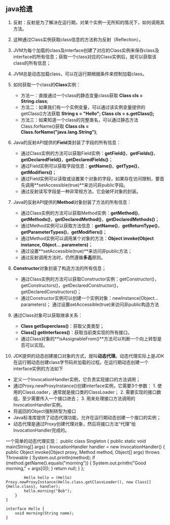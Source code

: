 ## java拾遗

1. 反射：反射是为了解决在运行期，对某个实例一无所知的情况下，如何调用其方法。

2. 这种通过Class实例获取class信息的方法称为反射（Reflection）。

3. JVM为每个加载的class及interface创建了对应的Class实例来保存class及interface的所有信息；获取一个class对应的Class实例后，就可以获取该class的所有信息；
   
4. JVM总是动态加载class，可以在运行期根据条件来控制加载class。

5. 如何获取一个class的**Class**实例：
   - 方法一：直接通过一个class的静态变量class获取 **Class cls = String.class**;
   - 方法二：如果我们有一个实例变量，可以通过该实例变量提供的getClass()方法获取 **String s = "Hello"; Class cls = s.getClass();**
   - 方法三：如果知道一个class的完整类名，可以通过静态方法Class.forName()获取 **Class cls = Class.forName("java.lang.String")**;

6. Java的反射API提供的**Field**类封装了字段的所有信息：
   - 通过Class实例的方法可以获取Field实例：**getField()**，**getFields()**，**getDeclaredField()**，**getDeclaredFields()**；
   - 通过Field实例可以获取字段信息：**getName()**，**getType()**，**getModifiers()**；
   - 通过Field实例可以读取或设置某个对象的字段，如果存在访问限制，要首先调用**setAccessible(true)**来访问非public字段。
   - 通过反射读写字段是一种非常规方法，它会破坏对象的封装。

7. Java的反射API提供的**Method**对象封装了方法的所有信息：
   - 通过Class实例的方法可以获取Method实例：**getMethod()**，**getMethods()**，**getDeclaredMethod()**，**getDeclaredMethods()**；
   - 通过Method实例可以获取方法信息：**getName()**，**getReturnType()**，**getParameterTypes()**，**getModifiers()**；
   - 通过Method实例可以调用某个对象的方法：**Object invoke(Object instance, Object... parameters)**；
   - 通过设置**setAccessible(true)**来访问非public方法；
   - 通过反射调用方法时，仍然遵循**多态**原则。

8. **Constructor**对象封装了构造方法的所有信息；
   - 通过Class实例的方法可以获取Constructor实例：getConstructor()，getConstructors()，getDeclaredConstructor()，getDeclaredConstructors()；
   - 通过Constructor实例可以创建一个实例对象：newInstance(Object... parameters)； 通过设置setAccessible(true)来访问非public构造方法

9. 通过Class对象可以获取继承关系：
   - **Class getSuperclass()**：获取父类类型；
   - **Class[] getInterfaces()**：获取当前类实现的所有接口。
   - 通过Class对象的**isAssignableFrom()**方法可以判断一个向上转型是否可以实现。

10. JDK提供的动态创建接口对象的方式，就叫**动态代理**。动态代理实际上是JDK在运行期动态创建class字节码并加载的过程。在运行期动态创建一个interface实例的方法如下
   - 定义一个InvocationHandler实例，它负责实现接口的方法调用；
   - 通过Proxy.newProxyInstance()创建interface实例，它需要3个参数：
    1. 使用的ClassLoader，通常就是接口类的ClassLoader；
    2. 需要实现的接口数组，至少需要传入一个接口进去；
    3. 用来处理接口方法调用的InvocationHandler实例。
   - 将返回的Object强制转型为接口
   - Java标准库提供了动态代理功能，允许在运行期动态创建一个接口的实例；
   - 动态代理是通过Proxy创建代理对象，然后将接口方法“代理”给InvocationHandler完成的。

一个简单的动态代理实现：
    public class Singleton {
        public static void main(String[] args) {
            InvocationHandler handler = new InvocationHandler() {
                public Object invoke(Object proxy, Method method, Object[] args) throws Throwable {
                    System.out.println(method);
                    if (method.getName().equals("morning")) {
                        System.out.println("Good morning," + args[0]);
                    }
                    return null;
                }
            };

            Hello hello = (Hello) Proxy.newProxyInstance(Hello.class.getClassLoader(), new Class[]{Hello.class}, handler);
            hello.morning("Bob");
        }
    }

    interface Hello {
        void morning(String name);
    }